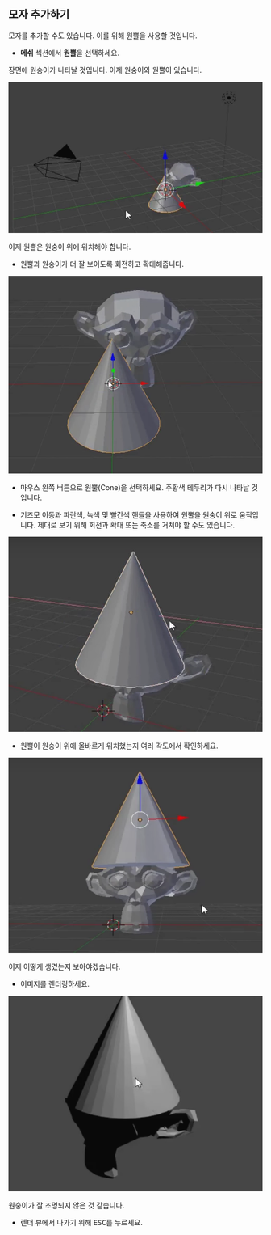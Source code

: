 ## 모자 추가하기

모자를 추가할 수도 있습니다. 이를 위해 원뿔을 사용할 것입니다.

+ **메쉬** 섹션에서 **원뿔**을 선택하세요.

장면에 원숭이가 나타날 것입니다. 이제 원숭이와 원뿔이 있습니다.

![원숭이와 원뿔](images/monkey-and-cone.png)

이제 원뿔은 원숭이 위에 위치해야 합니다.

+ 원뿔과 원숭이가 더 잘 보이도록 회전하고 확대해줍니다.

![원숭이를 확대한 모습](images/zoom-monkey.png)

+ 마우스 왼쪽 버튼으로 원뿔(Cone)을 선택하세요. 주황색 테두리가 다시 나타날 것입니다.

+ 기즈모 이동과 파란색, 녹색 및 빨간색 핸들을 사용하여 원뿔을 원숭이 위로 움직입니다. 제대로 보기 위해 회전과 확대 또는 축소를 거쳐야 할 수도 있습니다.

![원뿔 모자를 머리에 씌운 원숭이](images/cone-monkey.png)

+ 원뿔이 원숭이 위에 올바르게 위치했는지 여러 각도에서 확인하세요.

![모자를 확인하는 과정](images/check-cone.png)

이제 어떻게 생겼는지 보아야겠습니다.

+ 이미지를 렌더링하세요.

![모자를 쓴 원숭이를 렌더링한 모습](images/render-cone-monkey.png)

원숭이가 잘 조명되지 않은 것 같습니다.

+ 렌더 뷰에서 나가기 위해 <kbd>ESC</kbd>를 누르세요.